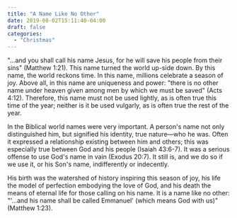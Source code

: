 ```yaml
---
title: "A Name Like No Other"
date: 2019-08-02T15:11:40-04:00
draft: false
categories:
  - "Christmas"
---
```


"…and you shall call his name Jesus, for he will save his people from their sins" (Matthew 1:21). This name turned the world up-side down. By this name, the world reckons time. In this name, millions celebrate a season of joy. Above all, in this name are uniqueness and power: "there is no other name under heaven given among men by which we must be saved" (Acts 4:12). Therefore, this name must not be used lightly, as is often true this time of the year; neither is it be used vulgarly, as is often true the rest of the year.

In the Biblical world names were very important. A person's name not only distinguished him, but signified his identity, true nature—who he was. Often it expressed a relationship existing between him and others; this was especially true between God and his people (Isaiah 43:6-7). It was a serious offense to use God's name in vain (Exodus 20:7). It still is, and we do so if we use it, or his Son's name, indifferently or indecently.

His birth was the watershed of history inspiring this season of joy, his life the model of perfection embodying the love of God, and his death the means of eternal life for those calling on his name. It is a name like no other: "'…and his name shall be called Emmanuel' (which means God with us)" (Matthew 1:23).
